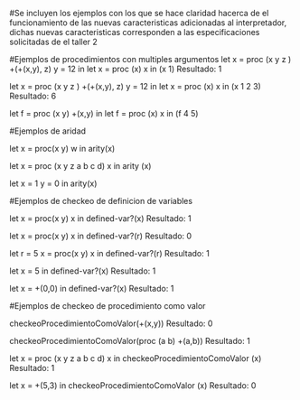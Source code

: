 #Se incluyen los ejemplos con los que se hace claridad hacerca de el funcionamiento de las nuevas caracteristicas adicionadas al interpretador, dichas nuevas caracteristicas corresponden a las especificaciones solicitadas de el taller 2


#Ejemplos de procedimientos con multiples argumentos 
let
x = proc (x y z ) +(+(x,y), z)
y = 12
in
let
x = proc (x) x
in
(x 1)
Resultado: 1

let
x = proc (x y z ) +(+(x,y), z)
y = 12
in
let
x = proc (x) x
in
(x 1 2 3)
Resultado: 6

let 
f = proc (x y) +(x,y) 
in 
let f = proc (x) x 
in (f 4 5)


#Ejemplos de aridad


let x = proc(x y) w in arity(x)

let x = proc (x y z a b c d) x in arity (x)

let x = 1 y = 0 in arity(x)

#Ejemplos de checkeo de definicion de variables

let x = proc(x y) x in defined-var?(x)
Resultado: 1

let x = proc(x y) x in defined-var?(r)
Resultado: 0

let r = 5 x = proc(x y) x in defined-var?(r)
Resultado: 1

let x = 5 in defined-var?(x)
Resultado: 1

let x = +(0,0) in defined-var?(x)
Resultado: 1

#Ejemplos de checkeo de procedimiento como valor 


checkeoProcedimientoComoValor(+(x,y))
Resultado: 0

checkeoProcedimientoComoValor(proc (a b) +(a,b))
Resultado: 1

let x = proc (x y z a b c d) x in checkeoProcedimientoComoValor (x)
Resultado: 1

let x = +(5,3) in checkeoProcedimientoComoValor (x)
Resultado: 0
